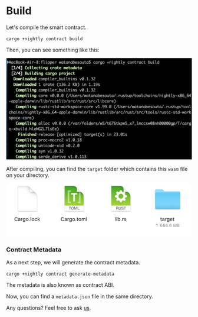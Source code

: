 # Build

Let's compile the smart contract.

```text
cargo +nightly contract build
```

Then, you can see something like this: 

![](../../../../.gitbook/assets/sukurnshotto-2020-06-21-103323png.png)

After compiling, you can find the `target` folder which contains  this  `wasm` file on your directory.

![](../../../../.gitbook/assets/sukurnshotto-2020-06-21-103443png.png)

### Contract Metadata

As a next step,  we will generate the contract metadata.

```text
cargo +nightly contract generate-metadata
```

The metadata is also known as contract ABI.

 Now, you can find a `metadata.json` file in the same directory.

Any questions? Feel free to ask [us](https://discord.gg/kH3Njpr).

